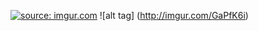 <a href="http://imgur.com/s6DUdcF"><img src="http://i.imgur.com/s6DUdcF.jpg" title="source: imgur.com" /></a>
![alt tag] (http://imgur.com/GaPfK6i)
